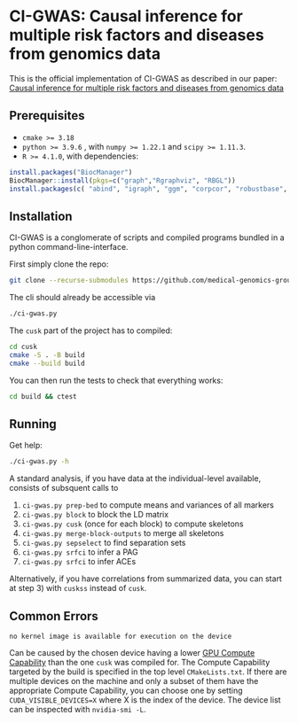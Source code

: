 # CI-GWAS: Causal inference for multiple risk factors and diseases from genomics data
This is the official implementation of CI-GWAS as described in our paper: [Causal inference for multiple risk factors and diseases from genomics data]()

## Prerequisites

- `cmake >= 3.18`
- `python >= 3.9.6` , with `numpy >= 1.22.1` and `scipy >= 1.11.3`.
- `R >= 4.1.0`, with dependencies:

```R
install.packages("BiocManager")
BiocManager::install(pkgs=c("graph","Rgraphviz", "RBGL"))
install.packages(c( "abind", "igraph", "ggm", "corpcor", "robustbase", "vcd", "Rcpp", "bdsmatrix", "sfsmisc", "fastICA", "clue", "MASS", "Matrix", "mvtnorm"," huge", "ggplot2", "dagitty", 'pcalg', 'Matrix'))
```

## Installation

CI-GWAS is a conglomerate of scripts and compiled programs bundled in a python command-line-interface.

First simply clone the repo:
```bash
git clone --recurse-submodules https://github.com/medical-genomics-group/ci-gwas.git
```

The cli should already be accessible via
```bash
./ci-gwas.py
```

The `cusk` part of the project has to compiled:
```bash
cd cusk
cmake -S . -B build
cmake --build build
```

You can then run the tests to check that everything works:
```bash
cd build && ctest
```

## Running

Get help:
```bash
./ci-gwas.py -h
```

A standard analysis, if you have data at the individual-level available, consists of subsquent calls to
1) `ci-gwas.py prep-bed` to compute means and variances of all markers
2) `ci-gwas.py block` to block the LD matrix
3) `ci-gwas.py cusk` (once for each block) to compute skeletons
4) `ci-gwas.py merge-block-outputs` to merge all skeletons
5) `ci-gwas.py sepselect` to find separation sets
6) `ci-gwas.py srfci` to infer a PAG
7) `ci-gwas.py srfci` to infer ACEs

Alternatively, if you have correlations from summarized data, you can start at step 3) with `cuskss` instead of `cusk`.

## Common Errors

`no kernel image is available for execution on the device`

Can be caused by the chosen device having a lower [GPU Compute Capability](https://developer.nvidia.com/cuda-gpus#collapseOne) than the one `cusk` was compiled for. The Compute Capability targeted by the build is specified in the top level `CMakeLists.txt`. If there are multiple devices on the machine and only a subset of them have the appropriate Compute Capability, you can choose one by setting `CUDA_VISIBLE_DEVICES=X` where X is the index of the device. The device list can be inspected with `nvidia-smi -L`.
